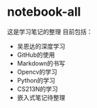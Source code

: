 # notebook-all
这是学习笔记的整理
目前包括：
 - 吴恩达的深度学习
 - GitHub的使用
 - Markdown的书写
 - Opencv的学习
 - Python的学习
 - CS213N的学习
 - 嵌入式笔记待整理
